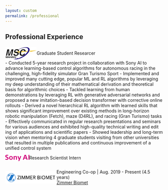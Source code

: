 ```yaml
---
layout: custom
permalink: /professional
---
```

<!-- <div class="colored-block-grey" style="margin-bottom: 10px;">
  <div class="container">
    <div class="column1">
        <h2><p style="text-align: right;color:white;" class="emoji-text">📄</p></h2>
    </div>
    <div class="column2">
        <h2 style="color:white;text-align:left"> Professional Experience</h2>
    </div>
  </div>
</div> -->

## Professional Experience

<!-- <img src="professional/msc.jpg" height="40">

Graduate Student Researcher | [Mechanical Systems Control Laboratory](https://msc.berkeley.edu/)

<img src="professional/sony.svg" height="20"> Research Scientist Intern | [Sony AI](https://www.ai.sony/)

<img src="professional/zb.png" height="40">

Engineering Co-op | [Zimmer Biomet](https://www.zimmerbiomet.com/en) -->

<div style="display: flex; align-items: center;">
    <img src="professional/msc.jpg" height='40' alt="MSC">
    <div class="prof-head">
     <p> Graduate Student Researcer </p>
    </div>
</div>
- Conducted 5-year research project in collaboration with Sony AI to advance learning-based control algorithms for autonomous racing in the challenging, high-fidelity simulator Gran Turismo Sport
- Implemented and improved many cutting edge, popular ML and RL algorithms by leveraging my deep understanding of their mathematical derivation and theoretical basis for algorithmic choices
- Tackled learning from human demonstrations by leveraging RL with generative adversarial networks and proposed a new imitation-based decision transformer with corrective online rollouts
- Derived a novel hierarchical RL algorithm with learned skills that shows significant improvement over existing methods in long-horizon robotic manipulation (Fetch), maze (D4RL), and racing (Gran Turismo) tasks
- Effectively communicated in regular research presentations and seminars for various audiences and exhibited high-quality technical writing and edit ing of applications and scientific papers
- Showed leadership and long-term vision when mentoring 4 graduate students visiting from other universities that resulted in multiple publications and continuous improvement of a unified control system

<div style="display: flex; align-items: center;">
    <img src="professional/sony.svg" height='20' alt="Sony AI">
    <div class="prof-head">
     <p> Research Scientist Intern</p>
    </div>
</div>



<div style="display: flex; align-items: center;">
    <img src="professional/zb.png" height='40' alt="Zimmer Biomet">
    <div class="prof-head">
     <p> Engineering Co-op | Aug. 2019 - Present (4.5 years) <br>
     <a href="https://www.zimmerbiomet.com/en/">Zimmer Biomet</a></p>
    </div>
</div>

